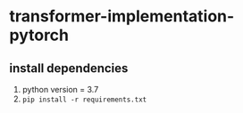 # transformer-implementation-pytorch

## install dependencies
1. python version = 3.7
2. `pip install -r requirements.txt`
 
